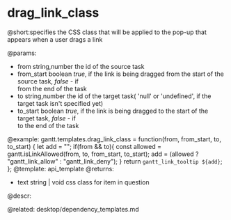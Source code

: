 drag_link_class
=============

@short:specifies the CSS class that will be applied to the pop-up that appears when a user drags a link
	

@params:
- from				string,number			the id of the source task
- from_start		boolean					<i>true</i>, if the link is being dragged from the start of the  source task, <i>false</i> - if <br> from the end of the task
- to				string,number			the id of the target task( 'null' or 'undefined', if the target task isn't specified yet)
- to_start			boolean					<i>true</i>, if the link is being dragged to the start of the target task, <i>false</i> - if <br> to the end of the task


@example:
gantt.templates.drag_link_class = function(from, from_start, to, to_start) {
	let add = "";
	if(from && to){
		const allowed = gantt.isLinkAllowed(from, to, from_start, to_start);
		add = (allowed ? "gantt_link_allow" : "gantt_link_deny");
	}
	return `gantt_link_tooltip ${add}`;
};
@template:	api_template
@returns:
- text		string | void		css class for item in question

@descr:


@related:
	desktop/dependency_templates.md